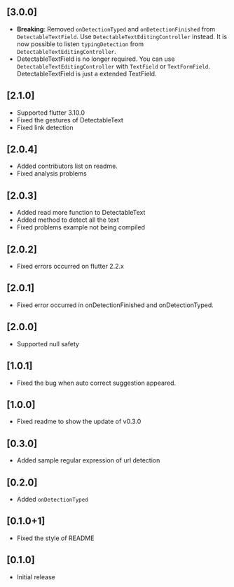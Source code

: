## [3.0.0]

- **Breaking**: Removed `onDetectionTyped` and `onDetectionFinished` from `DetectableTextField`.
  Use `DetectableTextEditingController` instead. It is now possible to listen `typingDetection`
  from `DetectableTextEditingController`.
- DetectableTextField is no longer required. You can use `DetectableTextEditingController`
  with `TextField` or `TextFormField`. DetectableTextField is just a extended TextField.

## [2.1.0]

- Supported flutter 3.10.0
- Fixed the gestures of DetectableText
- Fixed link detection

## [2.0.4]

- Added contributors list on readme.
- Fixed analysis problems

## [2.0.3]

- Added read more function to DetectableText
- Added method to detect all the text
- Fixed problems example not being compiled

## [2.0.2]

- Fixed errors occurred on flutter 2.2.x

## [2.0.1]

- Fixed error occurred in onDetectionFinished and onDetectionTyped.

## [2.0.0]

- Supported null safety

## [1.0.1]

- Fixed the bug when auto correct suggestion appeared.

## [1.0.0]

- Fixed readme to show the update of v0.3.0

## [0.3.0]

- Added sample regular expression of url detection

## [0.2.0]

- Added `onDetectionTyped`

## [0.1.0+1]

- Fixed the style of README

## [0.1.0]

- Initial release

